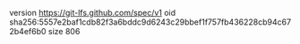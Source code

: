 version https://git-lfs.github.com/spec/v1
oid sha256:5557e2baf1cdb82f3a6bddc9d6243c29bbef1f757fb436228cb94c672b4ef6b0
size 806
